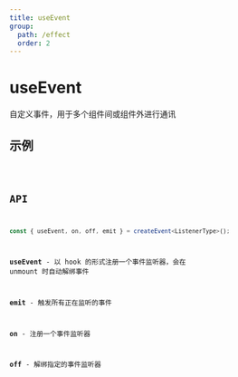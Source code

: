 ```yaml
---
title: useEvent
group:
  path: /effect
  order: 2
---
```


# useEvent

自定义事件，用于多个组件间或组件外进行通讯

## 示例

<code src="./useEvent.demo.tsx" />

## API

```ts
const { useEvent, on, off, emit } = createEvent<ListenerType>();
```

**useEvent** - 以 hook 的形式注册一个事件监听器，会在 unmount 时自动解绑事件

**emit** - 触发所有正在监听的事件

**on** - 注册一个事件监听器

**off** - 解绑指定的事件监听器
